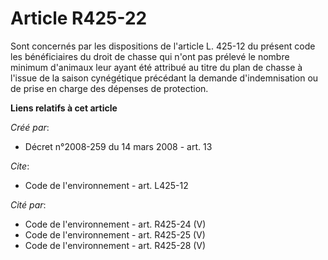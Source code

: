 # Article R425-22

Sont concernés par les dispositions de l'article L. 425-12 du présent code les bénéficiaires du droit de chasse qui n'ont pas
prélevé le nombre minimum d'animaux leur ayant été attribué au titre du plan de chasse à l'issue de la saison cynégétique
précédant la demande d'indemnisation ou de prise en charge des dépenses de protection.

**Liens relatifs à cet article**

_Créé par_:

  - Décret n°2008-259 du 14 mars 2008 - art. 13

_Cite_:

  - Code de l'environnement - art. L425-12

_Cité par_:

  - Code de l'environnement - art. R425-24 (V)
  - Code de l'environnement - art. R425-25 (V)
  - Code de l'environnement - art. R425-28 (V)
